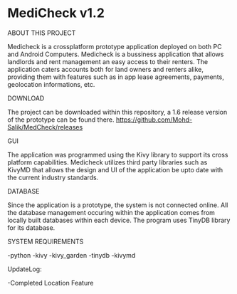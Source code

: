 # MediCheck v1.2

ABOUT THIS PROJECT

Medicheck is a crossplatform prototype application deployed on both PC and Android Computers. Medicheck is a bussiness application that allows landlords and rent management an easy access to their renters. The application caters accounts both for land owners and renters alike, providing them with features such as in app lease agreements, payments, geolocation informations, etc. 


DOWNLOAD

The project can be downloaded within this repository, a 1.6 release version of the prototype can be found there.
https://github.com/Mohd-Salik/MedCheck/releases


GUI

The application was programmed using the Kivy library to support its cross platform capabilities. Medicheck utilizes third party libraries such as KivyMD that allows the design and UI of the application be upto date with the current industry standards.

DATABASE

Since the application is a prototype, the system is not connected online. All the database management occuring within the application comes from locally built databases within each device. The program uses TinyDB library for its database.


SYSTEM REQUIREMENTS

-python
-kivy
-kivy_garden
-tinydb
-kivymd

UpdateLog:

-Completed Location Feature



